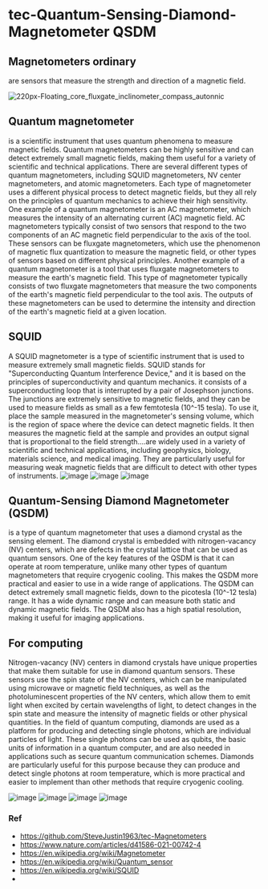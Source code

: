 # tec-Quantum-Sensing-Diamond-Magnetometer QSDM

## Magnetometers ordinary
are sensors that measure the strength and direction of a magnetic field. 

![220px-Floating_core_fluxgate_inclinometer_compass_autonnic](https://user-images.githubusercontent.com/58069246/171845657-d76fcdc5-cca6-49dc-808f-d26c402fe5e4.jpg)

## Quantum magnetometer 
is a scientific instrument that uses quantum phenomena to measure magnetic fields. Quantum magnetometers can be highly sensitive and can detect extremely small magnetic fields, making them useful for a variety of scientific and technical applications. There are several different types of quantum magnetometers, including SQUID magnetometers, NV center magnetometers, and atomic magnetometers. Each type of magnetometer uses a different physical process to detect magnetic fields, but they all rely on the principles of quantum mechanics to achieve their high sensitivity. One example of a quantum magnetometer is an AC magnetometer, which measures the intensity of an alternating current (AC) magnetic field. AC magnetometers typically consist of two sensors that respond to the two components of an AC magnetic field perpendicular to the axis of the tool. These sensors can be fluxgate magnetometers, which use the phenomenon of magnetic flux quantization to measure the magnetic field, or other types of sensors based on different physical principles. Another example of a quantum magnetometer is a tool that uses fluxgate magnetometers to measure the earth's magnetic field. This type of magnetometer typically consists of two fluxgate magnetometers that measure the two components of the earth's magnetic field perpendicular to the tool axis. The outputs of these magnetometers can be used to determine the intensity and direction of the earth's magnetic field at a given location.


## SQUID
A SQUID magnetometer is a type of scientific instrument that is used to measure extremely small magnetic fields. SQUID stands for "Superconducting Quantum Interference Device," and it is based on the principles of superconductivity and quantum mechanics. it consists of a superconducting loop that is interrupted by a pair of Josephson junctions. The junctions are extremely sensitive to magnetic fields, and they can be used to measure fields as small as a few femtotesla (10^-15 tesla). To use it, place the sample measured in the magnetometer's sensing volume, which is the region of space where the device can detect magnetic fields. It then measures the magnetic field at the sample and provides an output signal that is proportional to the field strength....are widely used in a variety of scientific and technical applications, including geophysics, biology, materials science, and medical imaging. They are particularly useful for measuring weak magnetic fields that are difficult to detect with other types of instruments.
![image](https://user-images.githubusercontent.com/58069246/210553666-bd2817fd-50f8-4d30-bebd-ee1eae3cb31c.png)
![image](https://user-images.githubusercontent.com/58069246/210553549-bd6450ba-5348-4145-ba53-de87ad94235b.png)
![image](https://user-images.githubusercontent.com/58069246/210554016-ed52acd9-6191-4dc6-b0f8-88a94ed22a7e.png)







## Quantum-Sensing Diamond Magnetometer (QSDM) 
is a type of quantum magnetometer that uses a diamond crystal as the sensing element. The diamond crystal is embedded with nitrogen-vacancy (NV) centers, which are defects in the crystal lattice that can be used as quantum sensors. One of the key features of the QSDM is that it can operate at room temperature, unlike many other types of quantum magnetometers that require cryogenic cooling. This makes the QSDM more practical and easier to use in a wide range of applications. The QSDM can detect extremely small magnetic fields, down to the picotesla (10^-12 tesla) range. It has a wide dynamic range and can measure both static and dynamic magnetic fields. The QSDM also has a high spatial resolution, making it useful for imaging applications.

## For computing
Nitrogen-vacancy (NV) centers in diamond crystals have unique properties that make them suitable for use in diamond quantum sensors. These sensors use the spin state of the NV centers, which can be manipulated using microwave or magnetic field techniques, as well as the photoluminescent properties of the NV centers, which allow them to emit light when excited by certain wavelengths of light, to detect changes in the spin state and measure the intensity of magnetic fields or other physical quantities. In the field of quantum computing, diamonds are used as a platform for producing and detecting single photons, which are individual particles of light. These single photons can be used as qubits, the basic units of information in a quantum computer, and are also needed in applications such as secure quantum communication schemes. Diamonds are particularly useful for this purpose because they can produce and detect single photons at room temperature, which is more practical and easier to implement than other methods that require cryogenic cooling.

![image](https://user-images.githubusercontent.com/58069246/210553775-58694910-25b5-4c7a-b9f9-07471fbc3769.png)
![image](https://user-images.githubusercontent.com/58069246/210553816-296d7ddb-3717-463d-a89d-5b3fc1a69ea1.png)
![image](https://user-images.githubusercontent.com/58069246/210553850-b9b42e17-a0a0-4290-a285-d30b217794cb.png)
![image](https://user-images.githubusercontent.com/58069246/210553917-35029830-acd8-49d4-8577-1aec69ad3cf8.png)







### Ref
- https://github.com/SteveJustin1963/tec-Magnetometers
- https://www.nature.com/articles/d41586-021-00742-4
- https://en.wikipedia.org/wiki/Magnetometer
- https://en.wikipedia.org/wiki/Quantum_sensor
- https://en.wikipedia.org/wiki/SQUID
- 

